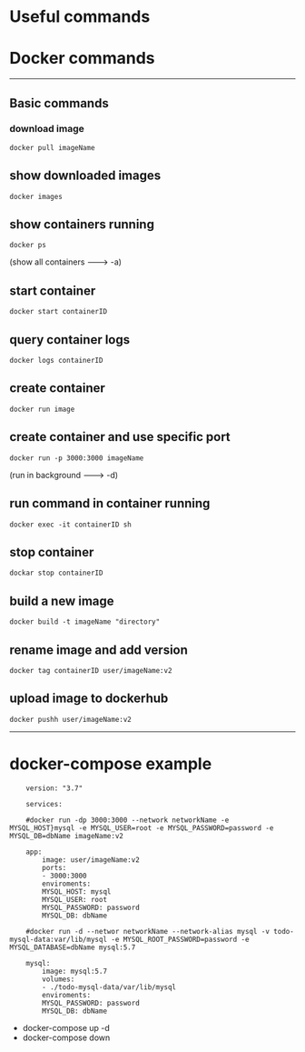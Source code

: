 # Useful commands

# Docker commands

---

## Basic commands

### download image

    docker pull imageName
    
## show downloaded images 

    docker images
    
## show containers running

    docker ps
    
(show all containers ---> -a)
    
## start container

    docker start containerID

## query container logs

    docker logs containerID
    
## create container 

    docker run image
    
## create container and use specific port

    docker run -p 3000:3000 imageName

(run in background ---> -d)

## run command in container running

    docker exec -it containerID sh
    
## stop container

    dockar stop containerID
    
## build a new image

    docker build -t imageName "directory"
    
## rename image and add version

    docker tag containerID user/imageName:v2 
   
## upload image to dockerhub 

    docker pushh user/imageName:v2
    
---

# docker-compose example

        version: "3.7"

        services:

        #docker run -dp 3000:3000 --network networkName -e MYSQL_HOST}mysql -e MYSQL_USER=root -e MYSQL_PASSWORD=password -e MYSQL_DB=dbName imageName:v2

        app:
            image: user/imageName:v2
            ports:
            - 3000:3000
            enviroments:
            MYSQL_HOST: mysql
            MYSQL_USER: root
            MYSQL_PASSWORD: password
            MYSQL_DB: dbName

        #docker run -d --networ networkName --network-alias mysql -v todo-mysql-data:var/lib/mysql -e MYSQL_ROOT_PASSWORD=password -e           MYSQL_DATABASE=dbName mysql:5.7

        mysql:
            image: mysql:5.7
            volumes:
            - ./todo-mysql-data/var/lib/mysql
            enviroments:
            MYSQL_PASSWORD: password
            MYSQL_DB: dbName

- docker-compose up -d
- docker-compose down
